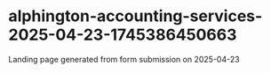 # alphington-accounting-services-2025-04-23-1745386450663
Landing page generated from form submission on 2025-04-23
